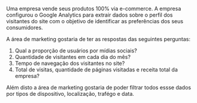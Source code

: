 Uma empresa vende seus produtos 100% via e-commerce. A empresa configurou o Google Analytics para extrair dados sobre o perfil dos visitantes do 
site com o objetivo de identificar as preferências dos seus consumidores. 

A área de marketing gostaria de ter as respostas das seguintes perguntas:

1. Qual a proporção de usuários por mídias sociais?
2. Quantidade de visitantes em cada dia do mês?
3. Tempo de navegação dos visitantes no site?
4. Total de visitas, quantidade de páginas visitadas e receita total da empresa?

Além disto a área de marketing gostaria de poder filtrar todos essse dados por tipos de dispositivo, localização, trafégo e data.

